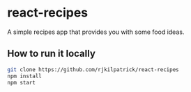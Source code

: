 # react-recipes

A simple recipes app that provides you with some food ideas.

## How to run it locally

```sh
git clone https://github.com/rjkilpatrick/react-recipes
npm install
npm start
```
